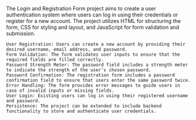 The Login and Registration Form project aims to create a user authentication system where users can log in using their credentials or register for a new account. The project utilizes HTML for structuring the form, CSS for styling and layout, and JavaScript for form validation and submission.
    
    
    User Registration: Users can create a new account by providing their desired username, email address, and password.
    Form Validation: The form validates user inputs to ensure that the required fields are filled correctly.
    Password Strength Meter: The password field includes a strength meter to indicate the strength of the user’s chosen password.
    Password Confirmation: The registration form includes a password confirmation field to ensure that users enter the same password twice.
    Error Handling: The form provides error messages to guide users in case of invalid inputs or missing fields.
    User Login: Existing users can log in using their registered username and password.
    Persistence: The project can be extended to include backend functionality to store and authenticate user credentials.



    

    
